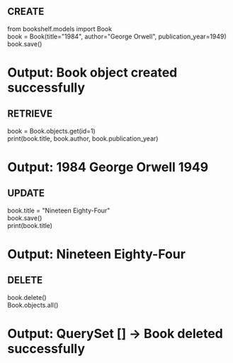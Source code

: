 ## CREATE
from bookshelf.models import Book  
book = Book(title="1984", author="George Orwell", publication_year=1949)  
book.save()  
# Output: Book object created successfully  

## RETRIEVE
book = Book.objects.get(id=1)  
print(book.title, book.author, book.publication_year)  
# Output: 1984 George Orwell 1949  

## UPDATE
book.title = "Nineteen Eighty-Four"  
book.save()  
print(book.title)  
# Output: Nineteen Eighty-Four  

## DELETE
book.delete()  
Book.objects.all()  
# Output: QuerySet [] → Book deleted successfully
